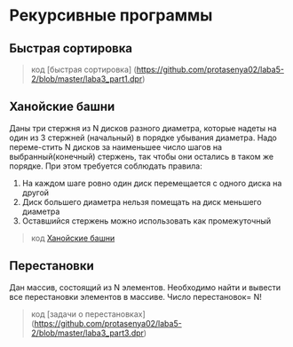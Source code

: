 # **Рекурсивные программы**

## **Быстрая сортировка**
>код [быстрая сортировка] (https://github.com/protasenya02/laba5-2/blob/master/laba3_part1.dpr)

## **Ханойские башни**
Даны три стержня из N дисков разного диаметра, которые надеты на один из 3 стержней (начальный)  в порядке убывания диаметра. Надо переме-стить N дисков за наименьшее число шагов на выбранный(конечный) стержень, так чтобы они остались в таком же порядке. При этом требуется соблюдать правила:
1.	На каждом шаге ровно один диск перемещается с одного диска на другой
2.	Диск большего диаметра нельзя помещать на диск меньшего диаметра
3.	Оставшийся стержень можно использовать как промежуточный
>код [Ханойские башни](https://github.com/protasenya02/laba5-2/blob/master/laba3_part2.dpr)

## **Перестановки**
Дан массив, состоящий из N элементов. Необходимо найти и вывести все перестановки элементов в массиве. Число перестановок= N!
>код [задачи о перестановках] (https://github.com/protasenya02/laba5-2/blob/master/laba3_part3.dpr)





